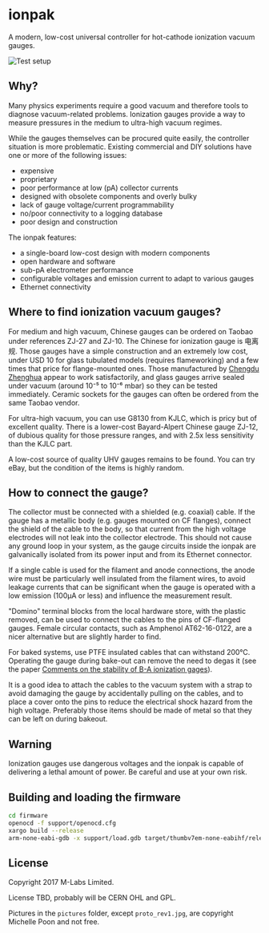 ionpak
======

A modern, low-cost universal controller for hot-cathode ionization vacuum gauges.

![Test setup](https://raw.githubusercontent.com/m-labs/ionpak/master/pictures/setup1_small.jpg)

Why?
----

Many physics experiments require a good vacuum and therefore tools to diagnose vacuum-related problems. Ionization gauges provide a way to measure pressures in the medium to ultra-high vacuum regimes.

While the gauges themselves can be procured quite easily, the controller situation is more problematic. Existing commercial and DIY solutions have one or more of the following issues:

 * expensive
 * proprietary
 * poor performance at low (pA) collector currents
 * designed with obsolete components and overly bulky
 * lack of gauge voltage/current programmability
 * no/poor connectivity to a logging database
 * poor design and construction

The ionpak features:

 * a single-board low-cost design with modern components
 * open hardware and software
 * sub-pA electrometer performance
 * configurable voltages and emission current to adapt to various gauges
 * Ethernet connectivity

Where to find ionization vacuum gauges?
---------------------------------------

For medium and high vacuum, Chinese gauges can be ordered on Taobao under references ZJ-27 and ZJ-10. The Chinese for ionization gauge is 电离规. Those gauges have a simple construction and an extremely low cost, under USD 10 for glass tubulated models (requires flameworking) and a few times that price for flange-mounted ones. Those manufactured by [Chengdu Zhenghua](http://www.zhvacuum.com) appear to work satisfactorily, and glass gauges arrive sealed under vacuum (around 10⁻⁵ to 10⁻⁶ mbar) so they can be tested immediately. Ceramic sockets for the gauges can often be ordered from the same Taobao vendor.

For ultra-high vacuum, you can use G8130 from KJLC, which is pricy but of excellent quality. There is a lower-cost Bayard-Alpert Chinese gauge ZJ-12, of dubious quality for those pressure ranges, and with 2.5x less sensitivity than the KJLC part.

A low-cost source of quality UHV gauges remains to be found. You can try eBay, but the condition of the items is highly random.

How to connect the gauge?
-------------------------

The collector must be connected with a shielded (e.g. coaxial) cable. If the gauge has a metallic body (e.g. gauges mounted on CF flanges), connect the shield of the cable to the body, so that current from the high voltage electrodes will not leak into the collector electrode. This should not cause any ground loop in your system, as the gauge circuits inside the ionpak are galvanically isolated from its power input and from its Ethernet connector.

If a single cable is used for the filament and anode connections, the anode wire must be particularly well insulated from the filament wires, to avoid leakage currents that can be significant when the gauge is operated with a low emission (100µA or less) and influence the measurement result.

"Domino" terminal blocks from the local hardware store, with the plastic removed, can be used to connect the cables to the pins of CF-flanged gauges. Female circular contacts, such as Amphenol AT62-16-0122, are a nicer alternative but are slightly harder to find.

For baked systems, use PTFE insulated cables that can withstand 200°C. Operating the gauge during bake-out can remove the need to degas it (see the paper [Comments on the stability of B-A ionization gages](https://www.nist.gov/sites/default/files/documents/calibrations/jv13-2.pdf)).

It is a good idea to attach the cables to the vacuum system with a strap to avoid damaging the gauge by accidentally pulling on the cables, and to place a cover onto the pins to reduce the electrical shock hazard from the high voltage. Preferably those items should be made of metal so that they can be left on during bakeout.

Warning
-------

Ionization gauges use dangerous voltages and the ionpak is capable of delivering a lethal amount of power. Be careful and use at your own risk.

Building and loading the firmware
---------------------------------

```sh
cd firmware
openocd -f support/openocd.cfg
xargo build --release
arm-none-eabi-gdb -x support/load.gdb target/thumbv7em-none-eabihf/release/ionpak-firmware
```

License
-------

Copyright 2017 M-Labs Limited.

License TBD, probably will be CERN OHL and GPL.

Pictures in the ``pictures`` folder, except ``proto_rev1.jpg``, are copyright Michelle Poon and not free.
